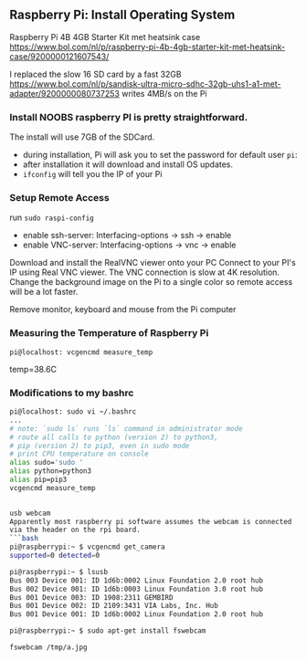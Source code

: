 ## Raspberry Pi: Install Operating System

Raspberry Pi 4B 4GB Starter Kit met heatsink case
https://www.bol.com/nl/p/raspberry-pi-4b-4gb-starter-kit-met-heatsink-case/9200000121607543/

I replaced the slow 16 SD card by a fast 32GB
https://www.bol.com/nl/p/sandisk-ultra-micro-sdhc-32gb-uhs1-a1-met-adapter/9200000080737253 writes 4MB/s on the Pi

### Install NOOBS raspberry PI is pretty straightforward. 
The install will use 7GB of the SDCard.
* during installation, Pi will ask you to set the password for default user ```pi```:
* after installation it will download and install OS updates.
* ```ifconfig``` will tell you the IP of your Pi 

### Setup Remote Access 
run  ```sudo raspi-config```  
* enable ssh-server: Interfacing-options -> ssh -> enable
* enable VNC-server: Interfacing-options -> vnc -> enable

Download and install the RealVNC viewer onto your PC
Connect to your PI's IP using Real VNC viewer. 
The VNC connection is slow at 4K resolution.
Change the background image on the Pi to a single color so remote access will be a lot faster.

Remove monitor, keyboard and mouse from the Pi computer

### Measuring the Temperature of Raspberry Pi 
```pi@localhost: vcgencmd measure_temp```

temp=38.6C

### Modifications to my bashrc
```bash
pi@localhost: sudo vi ~/.bashrc
... 
# note: `sudo ls` runs `ls` command in administrator mode
# route all calls to python (version 2) to python3,
# pip (version 2) to pip3, even in sudo mode
# print CPU temperature on console
alias sudo='sudo '
alias python=python3
alias pip=pip3
vcgencmd measure_temp
 

usb webcam
Apparently most raspberry pi software assumes the webcam is connected 
via the header on the rpi board.
```bash
pi@raspberrypi:~ $ vcgencmd get_camera
supported=0 detected=0

pi@raspberrypi:~ $ lsusb
Bus 003 Device 001: ID 1d6b:0002 Linux Foundation 2.0 root hub
Bus 002 Device 001: ID 1d6b:0003 Linux Foundation 3.0 root hub
Bus 001 Device 003: ID 1908:2311 GEMBIRD 
Bus 001 Device 002: ID 2109:3431 VIA Labs, Inc. Hub
Bus 001 Device 001: ID 1d6b:0002 Linux Foundation 2.0 root hub

pi@raspberrypi:~ $ sudo apt-get install fswebcam
```
```bash
fswebcam /tmp/a.jpg
```
